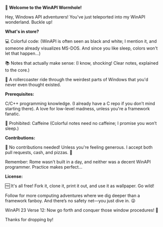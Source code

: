 🚀 **Welcome to the WinAPI Wormhole!**

Hey, Windows API adventurers! You've just teleported into my WinAPI wonderland. Buckle up!

**What's in store?**

💻 Colorful code: (WinAPI is often seen as black and white; I mention it, and someone already visualizes MS-DOS. And since you like sleep, colors won't let that happen...)

📚 Notes that actually make sense: (I know, shocking! Clear notes, explained to the core.)

🎢 A rollercoaster ride through the weirdest parts of Windows that you'd never even thought existed.

**Prerequisites:**

C/C++ programming knowledge. (I already have a C repo if you don’t mind starting there). A love for low-level madness, unless you're a framework fanatic.

🚫 Prohibited: Caffeine (Colorful notes need no caffeine; I promise you won’t sleep.)

**Contributions:**

🚫 No contributions needed! Unless you're feeling generous. I accept both pull requests, cash, and pizzas. 🍕

Remember: Rome wasn't built in a day, and neither was a decent WinAPI programmer. Practice makes perfect...

**License:**

🆓 It's all free! Fork it, clone it, print it out, and use it as wallpaper. Go wild!

Follow for more computing adventures where we dig deeper than a framework fanboy. And there’s no safety net—you just dive in. 😜

WinAPI 23 Verse 12:  Now go forth and conquer those window procedures! 💪

Thanks for dropping by!
